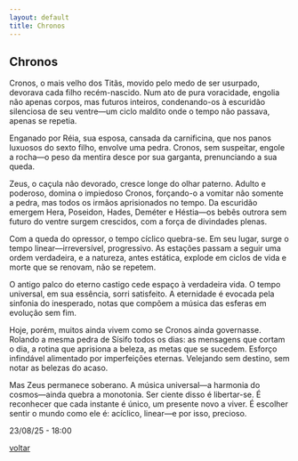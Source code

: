 ```yaml
---
layout: default
title: Chronos
--- 
```


## Chronos

Cronos, o mais velho dos Titãs, movido pelo medo de ser usurpado, devorava cada filho recém-nascido. Num ato de pura voracidade, engolia não apenas corpos, mas futuros inteiros, condenando-os à escuridão silenciosa de seu ventre—um ciclo maldito onde o tempo não passava, apenas se repetia.

Enganado por Réia, sua esposa, cansada da carnificina, que nos panos luxuosos do sexto filho, envolve uma pedra. Cronos, sem suspeitar, engole a rocha—o peso da mentira desce por sua garganta, prenunciando a sua queda.

Zeus, o caçula não devorado, cresce longe do olhar paterno. Adulto e poderoso, domina o impiedoso Cronos, forçando-o a vomitar não somente a pedra, mas todos os irmãos aprisionados no tempo. Da escuridão emergem Hera, Poseidon, Hades, Deméter e Héstia—os bebês outrora sem futuro do ventre surgem crescidos, com a força de divindades plenas.

Com a queda do opressor, o tempo cíclico quebra-se. Em seu lugar, surge o tempo linear—irreversível, progressivo. As estações passam a seguir uma ordem verdadeira, e a natureza, antes estática, explode em ciclos de vida e morte que se renovam, não se repetem.

O antigo palco do eterno castigo cede espaço à verdadeira vida. O tempo universal, em sua essência, sorri satisfeito. A eternidade é evocada pela sinfonia do inesperado, notas que compõem a música das esferas em evolução sem fim.

Hoje, porém, muitos ainda vivem como se Cronos ainda governasse. Rolando a mesma pedra de Sísifo todos os dias: as mensagens que cortam o dia, a rotina que aprisiona a beleza, as metas que se sucedem. Esforço infindável alimentado por imperfeições eternas. Velejando sem destino, sem notar as belezas do acaso.

Mas Zeus permanece soberano. A música universal—a harmonia do cosmos—ainda quebra a monotonia. Ser ciente disso é libertar-se. É reconhecer que cada instante é único, um presente novo a viver. É escolher sentir o mundo como ele é: acíclico, linear—e por isso, precioso.

23/08/25 - 18:00

[voltar](./)